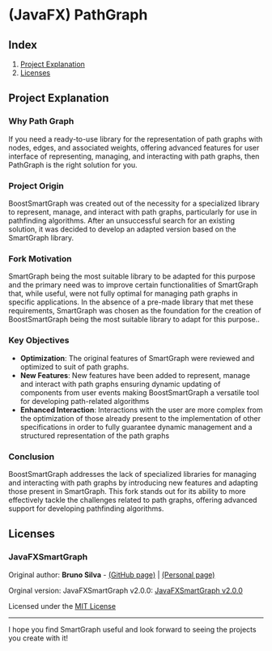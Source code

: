 # (JavaFX) PathGraph

## Index

 1. [Project Explanation](#project-explanation)
 2. [Licenses](#Licenses)
## Project Explanation

### Why Path Graph
If you need a ready-to-use library for the representation of path graphs with nodes, edges, and associated weights, offering advanced features for user interface of representing, managing, and interacting with path graphs, then PathGraph is the right solution for you.

### Project Origin
BoostSmartGraph was created out of the necessity for a specialized library to represent, manage, and interact with path graphs, particularly for use in pathfinding algorithms. After an unsuccessful search for an existing solution, it was decided to develop an adapted version based on the SmartGraph library.

### Fork Motivation

SmartGraph being the most suitable library to be adapted for this purpose and the primary need was to improve certain functionalities of SmartGraph that, while useful, were not fully optimal for managing path graphs in specific applications. In the absence of a pre-made library that met these requirements, SmartGraph was chosen as the foundation for the creation of BoostSmartGraph being the most suitable library to adapt for this purpose..

### Key Objectives

- **Optimization**: The original features of SmartGraph were reviewed and optimized to suit of path graphs.
- **New Features**: New features have been added to represent, manage and interact with path graphs ensuring dynamic updating of components from user events making BoostSmartGraph a versatile tool for developing path-related algorithms
- **Enhanced Interaction**: Interactions with the user are more complex from the optimization of those already present to the implementation of other specifications in order to fully guarantee dynamic management and a structured representation of the path graphs

### Conclusion
BoostSmartGraph addresses the lack of specialized libraries for managing and interacting with path graphs by introducing new features and adapting those present in SmartGraph. This fork stands out for its ability to more effectively tackle the challenges related to path graphs, offering advanced support for developing pathfinding algorithms.


## Licenses

### JavaFXSmartGraph

Original author: **Bruno Silva** - [(GitHub page)](https://github.com/brunomnsilva) | [(Personal page)](https://www.brunomnsilva.com/)

Orginal version: JavaFXSmartGraph v2.0.0: [JavaFXSmartGraph v2.0.0](https://github.com/brunomnsilva/JavaFXSmartGraph/releases/tag/v2.0.0)

Licensed under the [MIT License](https://github.com/brunomnsilva/JavaFXSmartGraph/blob/master/LICENSE.txt)


---

I hope you find SmartGraph useful and look forward to seeing the projects you create with it!
